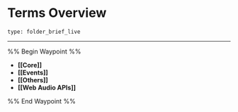 # Terms Overview
 
```ccard
type: folder_brief_live
```
 
---

%% Begin Waypoint %%
- **[[Core]]**
- **[[Events]]**
- **[[Others]]**
- **[[Web Audio APIs]]**

%% End Waypoint %%